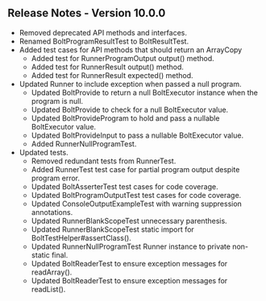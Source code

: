 ## Release Notes - Version 10.0.0

* Removed deprecated API methods and interfaces.
* Renamed BoltProgramResultTest to BoltResultTest.
* Added test cases for API methods that should return an ArrayCopy
    * Added test for RunnerProgramOutput output\(\) method.
    * Added test for RunnerResult output\(\) method.
    * Added test for RunnerResult expected\(\) method.
* Updated Runner to include exception when passed a null program.
    * Updated BoltProvide to return a null BoltExecutor instance when the program is null.
    * Updated BoltProvide to check for a null BoltExecutor value.
    * Updated BoltProvideProgram to hold and pass a nullable BoltExecutor value.
    * Updated BoltProvideInput to pass a nullable BoltExecutor value.
    * Added RunnerNullProgramTest.
* Updated tests.
    * Removed redundant tests from RunnerTest.
    * Added RunnerTest test case for partial program output despite program error.
    * Updated BoltAsserterTest test cases for code coverage.
    * Updated BoltProgramOutputTest test cases for code coverage.
    * Updated ConsoleOutputExampleTest with warning suppression annotations.
    * Updated RunnerBlankScopeTest unnecessary parenthesis.
    * Updated RunnerBlankScopeTest static import for BoltTestHelper#assertClass\(\).
    * Updated RunnerNullProgramTest Runner instance to private non-static final.
    * Updated BoltReaderTest to ensure exception messages for readArray\(\).
    * Updated BoltReaderTest to ensure exception messages for readList\(\).
